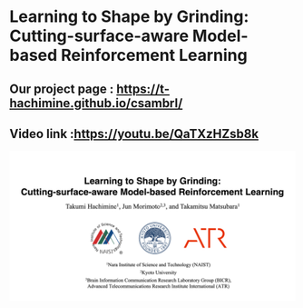 # Learning to Shape by Grinding:<br>Cutting-surface-aware Model-based Reinforcement Learning
## Our project page : https://t-hachimine.github.io/csambrl/
## Video link :https://youtu.be/QaTXzHZsb8k
[![Alt text](https://github.com/t-hachimine/csambrl/blob/master/figure/video_top.png)](https://youtu.be/QaTXzHZsb8k)